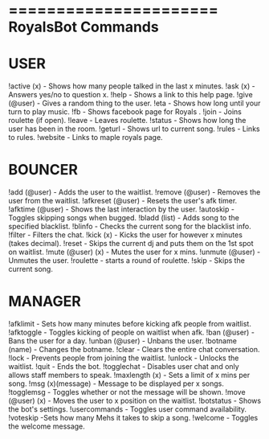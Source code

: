======================
RoyalsBot Commands
======================

USER
===========
!active (x) - Shows how many people talked in the last x minutes.
!ask (x) - Answers yes/no to question x.
!help - Shows a link to this help page.
!give (@user) - Gives a random thing to the user. 
!eta - Shows how long until your turn to play music.
!fb - Shows facebook page for Royals . 
!join - Joins roulette (if open).
!leave - Leaves roulette.
!status - Shows how long the user has been in the room.
!geturl - Shows url to current song.
!rules - Links to rules.
!website - Links to maple royals page.

BOUNCER
===========
!add (@user) - Adds the user to the waitlist. 
!remove (@user) - Removes the user from the waitlist. 
!afkreset (@user) - Resets the user's afk timer. 
!afktime (@user) - Shows the last interaction by the user.
!autoskip - Toggles skipping songs when bugged.
!bladd (list) - Adds song to the specified blacklist.
!blinfo - Checks the current song for the blacklist info.
!filter -  Filters the chat.
!kick (x) - Kicks the user for however x minutes (takes decimal). 
!reset - Skips the current dj and puts them on the 1st spot on waitlist. 
!mute (@user) (x) - Mutes the user for x mins.
!unmute (@user) - Unmutes the user.
!roulette - starts a round of roulette.
!skip - Skips the current song.


MANAGER
===========
!afklimit - Sets how many minutes before kicking afk people from waitlist.
!afktoggle - Toggles kicking of people on waitlist when afk.
!ban (@user) - Bans the user for a day.
!unban (@user) - Unbans the user.
!botname (name) - Changes the botname.
!clear - Clears the entire chat conversation.
!lock - Prevents people from joining the waitlist.
!unlock - Unlocks the waitlist.
!quit - Ends the bot.
!togglechat - Disables user chat and only allows staff members to speak. 
!maxlength (x) - Sets a limit of x mins per song. 
!msg (x)(message) - Message to be displayed per x songs.
!togglemsg - Toggles whether or not the message will be shown.
!move (@user) (x) - Moves the user to x position on the waitlist. 
!botstatus - Shows the bot's settings.
!usercommands - Toggles user command availability.
!voteskip -Sets how many Mehs it takes to skip a song.
!welcome - Toggles the welcome message.
